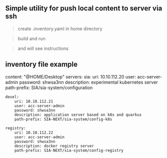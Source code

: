 ## Simple utility for push local content to server via ssh

> create .inventory.yaml in home directory

> build and run

> and will see instructions

## inventory file example

content: "@HOME/Desktop"
servers:
    sia:
        uri: 10.10.112.20
        user: acc-server-admin
        password: shwsa3nn
        description: experimental kubernetes server
        path-prefix: SIA/sia-system/configuration

    devel:
        uri: 10.10.112.21
        user: acc-server-admin
        password: shwsa3nn
        description: application server based on k8s and quarkus
        path-prefix: SIA-NEXT/sia-system/config-k8s

    registry:
        uri: 10.10.112.22
        user: acc-server-admin
        password: shwsa3nn
        description: docker registry server
        path-prefix: SIA-NEXT/sia-system/config-registry
